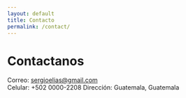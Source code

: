 ```yaml
---
layout: default
title: Contacto
permalink: /contact/
---
```

# Contactanos

Correo: sergioelias@gmail.com  
Celular: +502 0000-2208 
Dirección: Guatemala, Guatemala